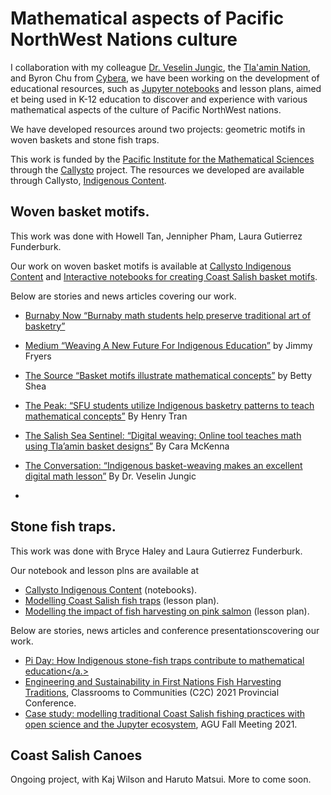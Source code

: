 # Mathematical aspects of Pacific NorthWest Nations culture

I collaboration with my colleague <a href="http://www.sfu.ca/~vjungic/">Dr. Veselin Jungic</a>, 
the <a href="https://www.tlaaminnation.com/">Tla'amin Nation</a>, and 
Byron Chu from <a href="https://www.cybera.ca/">Cybera</a>, we have been working
on the development of educational resources, such as <a href="https://jupyter.org/">Jupyter notebooks</a>
and lesson plans, aimed et being used in K-12 education to discover and experience with
various mathematical aspects of the culture of Pacific NorthWest nations.

We have developed resources around two projects: geometric motifs in woven baskets and stone fish traps.

This work is funded by the <a href="https://pims.math.ca">Pacific Institute for the Mathematical Sciences</a>
through the <a href="https://www.callysto.ca/">Callysto</a> project. The resources we developed are available
through Callysto, <a href="https://www.callysto.ca/indigenous-content/">Indigenous Content</a>.

## Woven basket motifs.

This work was done with Howell Tan, Jennipher Pham, Laura Gutierrez Funderburk.

Our work on woven basket motifs is available at <a href="https://www.callysto.ca/indigenous-content/">Callysto Indigenous Content</a> and 
<a href="https://cchauve.github.io/Callysto-Salish-Baskets/">Interactive notebooks for creating Coast Salish basket motifs<a/>.

Below are stories and news articles covering our work.
- <a href="https://www.burnabynow.com/beta/news/burnaby-math-students-help-preserve-traditional-art-of-basketry-1.23575497" target="_blank">Burnaby Now “Burnaby math students help preserve traditional art of basketry”</a></p>
- <a href="https://medium.com/pims-math/weaving-a-new-future-for-indigenous-education-2962937cccaa" target="_blank">Medium “Weaving A New Future For Indigenous Education”</a> by Jimmy Fryers</p>
- <a href="http://thelasource.com/en/2019/02/04/basket-motifs-illustrate-mathematical-concepts/?fbclid=IwAR16TTjVB0kF2QmfGLyJ_83EWK-3bP-tM0TMdwr16ebvtVdgFqGqLY4nLDg" target="_blank">The Source “Basket motifs illustrate mathematical concepts”</a> by  Betty Shea</p>
- <a href="https://the-peak.ca/2019/01/sfu-students-utilize-indigenous-basketry-patterns-to-teach-mathematical-concepts/" target="_blank">The Peak: “SFU students utilize Indigenous basketry patterns to teach mathematical concepts”</a> By Henry Tran</p>
- <a href="https://salishseasentinel.ca/2019/02/digital-weaving-online-tool-teaches-math-using-tlaamin-basket-designs/">The Salish Sea Sentinel: “Digital weaving: Online tool teaches math using Tla’amin basket designs”</a> By Cara McKenna</p>
- <a href="https://theconversation.com/indigenous-basket-weaving-makes-an-excellent-digital-math-lesson-110094" target="_blank">The Conversation: “Indigenous basket-weaving makes an excellent digital math lesson”</a>  By Dr. Veselin Jungic</p>
- 
## Stone fish traps.

This work was done with Bryce Haley and Laura Gutierrez Funderburk.

Our notebook and lesson plns are available at
- <a href="ttps://www.callysto.ca/indigenous-content/">Callysto Indigenous Content</a> (notebooks).
- <a href="https://www.callysto.ca/wp-content/uploads/2021/03/Callysto-Lesson-on-Modelling-Coast-Salish-Fish-Traps-new.pdf">Modelling Coast Salish fish traps</a> (lesson plan).
- <a href="https://www.callysto.ca/wp-content/uploads/2021/03/Callysto-Lesson-on-Modelling-the-Impact-of-Fish-Harvesting-new.pdf">Modelling the impact of fish harvesting on pink
  salmon</a> (lesson plan).

Below are stories, news articles and conference presentationscovering our work.
- <a href="https://www.sfu.ca/sfunews/stories/2021/03/pi-day--how-indigenous-stone-fish-traps-contribute-to-mathematic.html">Pi Day: How Indigenous stone-fish traps contribute to mathematical education</a.>
- <a href="https://c2c.ourconference.ca/index.php?Page=Workshop&code=WW7MME">Engineering and Sustainability in First Nations Fish Harvesting Traditions</a>, Classrooms to Communities (C2C) 2021 Provincial Conference.
- <a href="https://ui.adsabs.harvard.edu/abs/2021AGUFM.U51B..05G/abstract">Case study: modelling traditional Coast Salish fishing practices with open science and the Jupyter ecosystem</a>, AGU Fall Meeting 2021.

## Coast Salish Canoes

Ongoing project, with Kaj Wilson and Haruto Matsui. More to come soon.
